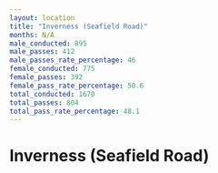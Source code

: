 ```yaml
---
layout: location
title: "Inverness (Seafield Road)"
months: N/A
male_conducted: 895
male_passes: 412
male_passes_rate_percentage: 46
female_conducted: 775
female_passes: 392
female_pass_rate_percentage: 50.6
total_conducted: 1670
total_passes: 804
total_pass_rate_percentage: 48.1
---
```


# Inverness (Seafield Road)
